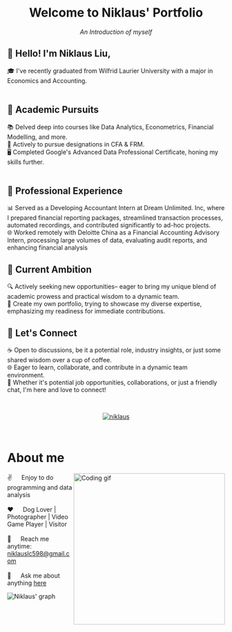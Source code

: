 <h1 align="center">Welcome to Niklaus' Portfolio</h1>
<p align="center"><i>An Introduction of myself</i><br>
<h2>🌌 Hello! I'm Niklaus Liu,</h2>
🎓 I've recently graduated from Wilfrid Laurier University with a major in Economics and Accounting.<br>
    <br>
<h2>🚀 Academic Pursuits</h2>
📚 Delved deep into courses like Data Analytics, Econometrics, Financial Modelling, and more.<br>
💼 Actively to pursue designations in CFA & FRM.<br>
🖥 Completed Google's Advanced Data Professional Certificate, honing my skills further.<br>
    <br>
<h2>🌟 Professional Experience</h2>
📊 Served as a Developing Accountant Intern at Dream Unlimited. Inc, where I prepared financial reporting packages, streamlined transaction processes, automated recordings, and contributed significantly to ad-hoc projects.<br>
🌐 Worked remotely with Deloitte China as a Financial Accounting Advisory Intern, processing large volumes of data, evaluating audit reports, and enhancing financial analysis
    <br>
<h2>🎯 Current Ambition</h2>
🔍 Actively seeking new opportunities– eager to bring my unique blend of academic prowess and practical wisdom to a dynamic team.<br>
📂 Create my own portfolio, trying to showcase my diverse expertise, emphasizing my readiness for immediate contributions.
    <br>
<h2>🤝 Let's Connect</h2>
☕ Open to discussions, be it a potential role, industry insights, or just some shared wisdom over a cup of coffee.<br>
🌐 Eager to learn, collaborate, and contribute in a dynamic team environment.<br>
💬 Whether it's potential job opportunities, collaborations, or just a friendly chat, I'm here and love to connect!
</p>
    <br>
  </samp>
</p>

<p align="center">
 <a href="https://linkedin.com/in/changliuniklaus" target="_blank">
  <img src="https://img.shields.io/badge/LinkedIn-0077B5?style=for-the-badge&logo=linkedin&logoColor=white" alt="niklaus"/>
 </a>
</p>
<br />


<!-- About Section -->
 # About me
 
<p>
 <img align="right" width="350" src="/assets/programmer.gif" alt="Coding gif" />
  
 ✌️ &emsp; Enjoy to do programming and data analysis <br/><br/>
 ❤️ &emsp; Dog Lover | Photographer | Video Game Player | Visitor<br/><br/>
 📧 &emsp; Reach me anytime: niklauslc598@gmail.com<br/><br/>
 💬 &emsp; Ask me about anything [here](https://github.com/niklauschangliu/niklauschangliu.github.io/issues)

</p>


![Niklaus' graph](https://github-readme-activity-graph.vercel.app/graph?username=niklauschangliu&bg_color=141529&color=9f0af0&line=9f0af0&point=bfabde&area=true)
